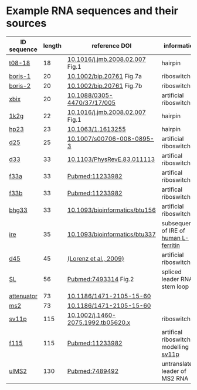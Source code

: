 
# Example RNA sequences and their sources

| ID  sequence | length | reference DOI | information |
| --- | --- | --- | --- |
| [t08-18](t08-18) | 18 | [10.1016/j.jmb.2008.02.007](https://doi.org/10.1016/j.jmb.2008.02.007) Fig.1 | hairpin |
| [boris-1](boris-1) | 20 | [10.1002/bip.20761](https://doi.org/10.1002/bip.20761) Fig.7a | riboswitch |
| [boris-2](boris-2) | 20 | [10.1002/bip.20761](https://doi.org/10.1002/bip.20761) Fig.7b | riboswitch |
| [xbix](xbix) | 20 | [10.1088/0305-4470/37/17/005](https://doi.org/10.1088/0305-4470/37/17/005) | artificial riboswitch |
| [1k2g](1k2g) | 22 | [10.1016/j.jmb.2008.02.007](https://doi.org/10.1016/j.jmb.2008.02.007) Fig.1 | hairpin |
| [hp23](hp23) | 23 | [10.1063/1.1613255](https://dx.doi.org/10.1063/1.1613255) | hairpin |
| [d25](d25) | 25 | [10.1007/s00706-008-0895-3](https://doi.org/10.1007/s00706-008-0895-3) | artificial riboswitch |
| [d33](d33) | 33 | [10.1103/PhysRevE.83.011113](https://doi.org/10.1103/PhysRevE.83.011113) | artifical riboswitch |
| [f33a](f33a) | 33 | [Pubmed:11233982](https://www.ncbi.nlm.nih.gov/pubmed/11233982) | artifical riboswitch |
| [f33b](f33b) | 33 | [Pubmed:11233982](https://www.ncbi.nlm.nih.gov/pubmed/11233982) | artifical riboswitch |
| [bhg33](bhg33) | 33 | [10.1093/bioinformatics/btu156](https://doi.org/10.1093/bioinformatics/btu156) | artificial riboswitch |
| [ire](ire) | 35 | [10.1093/bioinformatics/btu337](https://doi.org/10.1093/bioinformatics/btu337) | subsequence of IRE of [human L-ferritin](https://www.ncbi.nlm.nih.gov/nucleotide/KC153429.1) |
| [d45](d45) | 45 | [(Lorenz et al., 2009)](https://subs.emis.de/LNI/Proceedings/Proceedings157/article5381.html) | artificial riboswitch |
| [SL](SL) | 56 | [Pubmed:7493314](https://www.ncbi.nlm.nih.gov/pubmed/7493314) Fig.2 | spliced leader RNA stem loop I |
| [attenuator](attenuator) | 73 | [10.1186/1471-2105-15-60](https://doi.org/10.1186/1471-2105-15-60) |  |
| [ms2](ms2) | 73 | [10.1186/1471-2105-15-60](https://doi.org/10.1186/1471-2105-15-60) |  |
| [sv11p](sv11p) | 115 | [10.1002/j.1460-2075.1992.tb05620.x](http://dx.doi.org/10.1002/j.1460-2075.1992.tb05620.x) | riboswitch |
| [f115](f115) | 115 | [Pubmed:11233982](https://www.ncbi.nlm.nih.gov/pubmed/11233982) | artifical riboswitch modelling [sv11p](sv11p) |
| [ulMS2](ulMS2) | 130 | [Pubmed:7489492](https://www.ncbi.nlm.nih.gov/pubmed/7489492) | untranslated leader of MS2 RNA |
